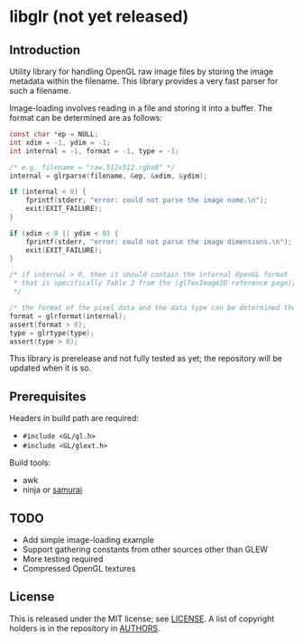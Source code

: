 # libglr (not yet released)

## Introduction

Utility library for handling OpenGL raw image files by storing the
image metadata within the filename.  This library provides a very
fast parser for such a filename.

Image-loading involves reading in a file and storing it into a buffer.
The format can be determined are as follows:

```C
const char *ep = NULL;
int xdim = -1, ydim = -1;
int internal = -1, format = -1, type = -1;

/* e.g. filename = "raw.512x512.rgba8" */
internal = glrparse(filename, &ep, &xdim, &ydim);

if (internal < 0) {
	fprintf(stderr, "error: could not parse the image name.\n");
	exit(EXIT_FAILURE);
}

if (xdim < 0 || ydim < 0) {
	fprintf(stderr, "error: could not parse the image dimensions.\n");
	exit(EXIT_FAILURE);
}

/* if internal > 0, then it should contain the internal OpenGL format -
 * that is specifically Table 2 from the (glTexImage2D reference page)[https://www.khronos.org/registry/OpenGL-Refpages/gl4/html/glTexImage2D.xhtml]
 */

/* the format of the pixel data and the data type can be determined then */
format = glrformat(internal);
assert(format > 0);
type = glrtype(type);
assert(type > 0);
```

This library is prerelease and not fully tested as yet; the repository
will be updated when it is so.

## Prerequisites

Headers in build path are required:

- `#include <GL/gl.h>`
- `#include <GL/glext.h>`

Build tools:

- awk
- ninja or [samurai](https://github.com/michaelforney/samurai)

## TODO

- Add simple image-loading example
- Support gathering constants from other sources other than GLEW
- More testing required 
- Compressed OpenGL textures

## License

This is released under the MIT license; see [LICENSE](https://github.com/raedwulf/libglr/tree/master/LICENSE).
A list of copyright holders is in the repository in [AUTHORS](https://github.com/raedwulf/libglr/tree/master/AUTHORS).
